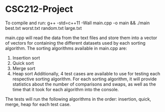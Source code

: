 # CSC212-Project

To compile and run: g++ -std=c++11 -Wall main.cpp -o main && ./main best.txt worst.txt random.txt large.txt

main.cpp will read the data from the text files and store them into a vector of vectors for containing the different
datasets used by each sorting algorithm. The sorting algorithms available in main.cpp are:
1. Insertion sort
2. Quick sort
3. Merge sort
4. Heap sort
Additionally, 4 test cases are available to use for testing each respective sorting algorithm. For each sorting algorithm,
it will provide statistics about the number of comparisons and swaps, as well as the time that it took for each algorithm into the console.

The tests will run the following algorithms in the order: insertion, quick, merge, heap
for each test case.